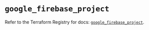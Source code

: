 # `google_firebase_project`

Refer to the Terraform Registry for docs: [`google_firebase_project`](https://registry.terraform.io/providers/hashicorp/google-beta/6.34.0/docs/resources/google_firebase_project).
